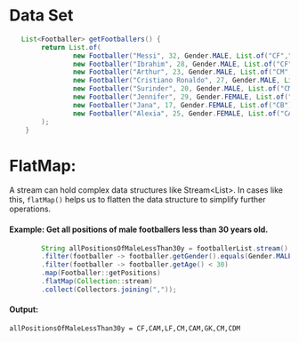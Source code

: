 # Data Set

```java
   List<Footballer> getFootballers() {
        return List.of(
                new Footballer("Messi", 32, Gender.MALE, List.of("CF","CAM", "RF")),
                new Footballer("Ibrahim", 28, Gender.MALE, List.of("CF", "CAM", "LF")),
                new Footballer("Arthur", 23, Gender.MALE, List.of("CM", "CAM")),
                new Footballer("Cristiano Ronaldo", 27, Gender.MALE, List.of("GK")),
                new Footballer("Surinder", 20, Gender.MALE, List.of("CM", "CDM")),
                new Footballer("Jennifer", 29, Gender.FEMALE, List.of("CF", "CAM")),
                new Footballer("Jana", 17, Gender.FEMALE, List.of("CB")),
                new Footballer("Alexia", 25, Gender.FEMALE, List.of("CAM", "RF", "LF"))
        );
    }
```

# FlatMap:

A stream can hold complex data structures like Stream<List<String>>. In cases like this, `flatMap()` helps us to flatten
the data structure to simplify further operations.

#### Example: Get all positions of male footballers less than 30 years old.

```java
        String allPositionsOfMaleLessThan30y = footballerList.stream()
        .filter(footballer -> footballer.getGender().equals(Gender.MALE))
        .filter(footballer -> footballer.getAge() < 30)
        .map(Footballer::getPositions)
        .flatMap(Collection::stream)
        .collect(Collectors.joining(","));
```

#### Output:

```
allPositionsOfMaleLessThan30y = CF,CAM,LF,CM,CAM,GK,CM,CDM
```